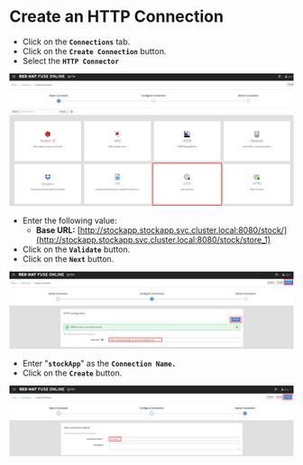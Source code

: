 # Create an HTTP Connection

* Click on the **`Connections`** tab.
* Click on the **`Create Connection`** button.
* Select the **`HTTP Connector`**

![](../.gitbook/assets/image%20%28164%29.png)

* Enter the following value:
  * **Base URL:** [http://stockapp.stockapp.svc.cluster.local:8080/stock/](http://stockapp.stockapp.svc.cluster.local:8080/stock/store_1)
* Click on the **`Validate`** button.
* Click on the **`Next`** button.

![](../.gitbook/assets/image%20%28153%29.png)

* Enter "**`stockApp`**" as the **`Connection Name.`**
* Click on the **`Create`** button.

![](../.gitbook/assets/image%20%28100%29.png)



